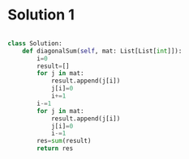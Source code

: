 # Solution 1

``` python

class Solution:
    def diagonalSum(self, mat: List[List[int]]):
        i=0
        result=[]
        for j in mat:
            result.append(j[i])
            j[i]=0
            i+=1
        i-=1
        for j in mat:
            result.append(j[i])
            j[i]=0
            i-=1
        res=sum(result)  
        return res   
   
```

            
       
        
        
